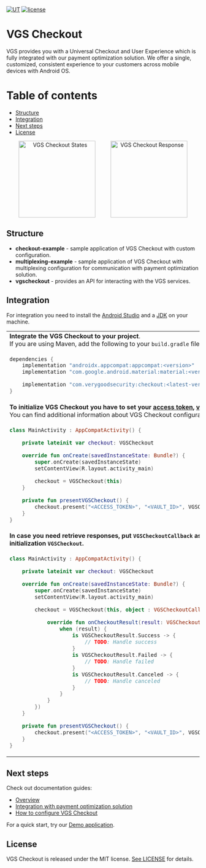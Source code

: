 [![UT](https://img.shields.io/badge/Unit_Test-pass-green)]()
[![license](https://img.shields.io/badge/License-MIT-green.svg)](https://github.com/verygoodsecurity/vgs-collect-android/blob/master/LICENSE)


# VGS Checkout

VGS provides you with a Universal Checkout and User Experience which is fully integrated with our payment optimization solution. 
We offer a single, customized, consistent experience to your customers across mobile devices with Android OS. 


Table of contents
=================

<!--ts-->
   * [Structure](#structure)
   * [Integration](#integration)
   * [Next steps](#next-steps)
   * [License](#license)
<!--te-->

<p align="center">
<img src="/img/vgs-checkout-android-state.png" width="200" alt="VGS Checkout States" hspace="20"><img src="/img/vgs-checkout-android-response.png" width="200" alt="VGS Checkout Response" hspace="20">
</p>



## Structure
* **checkout-example** - sample application of VGS Checkout with custom configuration.
* **multiplexing-example** - sample application of VGS Checkout with multiplexing configuration for communication with payment optimization solution.
* **vgscheckout** - provides an API for interacting with the VGS services.


## Integration
For integration you need to install the [Android Studio](http://developer.android.com/sdk/index.html) and a [JDK](http://www.oracle.com/technetwork/java/javase/downloads/jdk8-downloads-2133151.html) on your machine.






<table>
  <tr>
    <td colspan="2">
      <b>Integrate the VGS Checkout to your project</b>. <br/>
      If you are using Maven, add the following to your <code>build.gradle</code> file.
    </td>
  </tr>
  <tr>
    <td colspan="2">

```gradle
dependencies {
    implementation "androidx.appcompat:appcompat:<version>"
    implementation "com.google.android.material:material:<version>"

    implementation "com.verygoodsecurity:checkout:<latest-version>"
}
```
  </td>
  </tr>

      
      

  <tr>
    <td>
      <b> To initialize VGS Checkout you have to set your <a href="https://www.verygoodsecurity.com/docs/payment-optimization/multiplexing/api/authentication/">access token</a>, <a href="https://www.verygoodsecurity.com/docs/terminology/nomenclature#vault">vault id</a> and <a href="https://www.verygoodsecurity.com/docs/getting-started/going-live#sandbox-vs-live">Environment</a> type.</b> 
      </br>You can find additional information about VGS Checkout configurations at the following <a href="https://www.verygoodsecurity.com/docs/payment-optimization/checkout/android-sdk/configuration/">section</a>.
    </td>
     <th rowspan="2"><img src="/img/vgs-field-setup-state.gif"></th>
  </tr>
  <tr>
    <td>

```kotlin
class MainActivity : AppCompatActivity() {

    private lateinit var checkout: VGSCheckout

    override fun onCreate(savedInstanceState: Bundle?) {
        super.onCreate(savedInstanceState)
        setContentView(R.layout.activity_main)

        checkout = VGSCheckout(this)
    }

    private fun presentVGSCheckout() {
        checkout.present("<ACCESS_TOKEN>", "<VAULT_ID>", VGSCheckoutEnvironment.Sandbox())
    }
}
```
  </td>
  </tr>




  <tr>
    <td> 
      <b> In case you need retrieve responses, put <code>VGSCheckoutCallback</code> as a second parameter during initialization <code>VGSCheckout</code>.      
    </td>
     <th rowspan="2"><img src="/img/vgs-response-state.gif"></th>
  </tr>
  <tr>
    <td>

```kotlin
class MainActivity : AppCompatActivity() {

    private lateinit var checkout: VGSCheckout

    override fun onCreate(savedInstanceState: Bundle?) {
        super.onCreate(savedInstanceState)
        setContentView(R.layout.activity_main)

        checkout = VGSCheckout(this, object : VGSCheckoutCallback {

            override fun onCheckoutResult(result: VGSCheckoutResult) {
                when (result) {
                    is VGSCheckoutResult.Success -> {
                        // TODO: Handle success
                    }
                    is VGSCheckoutResult.Failed -> {
                        // TODO: Handle failed
                    }
                    is VGSCheckoutResult.Canceled -> {
                        // TODO: Handle canceled
                    }
                }
            }
        })
    }

    private fun presentVGSCheckout() {
        checkout.present("<ACCESS_TOKEN>", "<VAULT_ID>", VGSCheckoutEnvironment.Sandbox())
    }
}
```
  </td>
  </tr>

</table>








## Next steps
Check out documentation guides:
-  <a href="https://www.verygoodsecurity.com/docs/payment-optimization/checkout/android-sdk">Overview</a>
-  <a href="https://www.verygoodsecurity.com/docs/payment-optimization/checkout/android-sdk/integration">Integration with payment optimization solution</a>
-  <a href="https://www.verygoodsecurity.com/docs/payment-optimization/checkout/android-sdk/configuration">How to configure VGS Checkout</a>

For a quick start, try our <a href="https://github.com/vgs-samples/vgs-checkout-android">Demo application</a>.


## License
VGS Checkout is released under the MIT license. [See LICENSE](https://github.com/verygoodsecurity/vgs-checkout-android/blob/master/LICENSE) for details.
